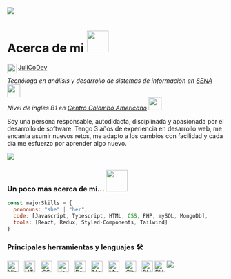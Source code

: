 
<img src="https://firebasestorage.googleapis.com/v0/b/lively-lock-256619.appspot.com/o/fotor_2023-2-4_15_44_54.png?alt=media&token=63cbc6c3-de56-4919-832c-ac9439952833">

# Acerca de mi <img src="https://media.giphy.com/media/mGcNjsfWAjY5AEZNw6/giphy.gif" width="50"> 

<a href="https://www.linkedin.com/in/julicodev/">
  <img align="left" alt="Abhishek's LinkedIN" width="22px" src="https://raw.githubusercontent.com/peterthehan/peterthehan/master/assets/linkedin.svg" />
  JuliCoDev
</a>
 
<p>
  <em>
    Tecnóloga en análisis y desarrollo de sistemas de información en  <a href="https://www.sena.edu.co/">SENA</a>
    <img src="https://media.giphy.com/media/WUlplcMpOCEmTGBtBW/giphy.gif" width="30">
    <br/>
    Nivel de ingles B1 en  <a href="https://www.colombobogota.edu.co/">Centro Colombo Americano</a>
    <img src="https://media.giphy.com/media/fYSnHlufseco8Fh93Z/giphy.gif" width="30">
  </em>
</p>
<p>
    Soy una persona responsable, autodidacta, disciplinada y apasionada por el desarrollo de software. Tengo 3 años de experiencia en desarrollo web, me encanta asumir nuevos retos, me adapto a los cambios con facilidad y cada día me esfuerzo por aprender algo nuevo.
</p>


![](https://visitor-badge.glitch.me/badge?page_id=julicodev.julicodev)

###  Un poco más acerca de mi...  <img src="https://media.giphy.com/media/VgCDAzcKvsR6OM0uWg/giphy.gif" width="50">

```javascript
const majorSkills = {
  pronouns: "she" | "her",
  code: [Javascript, Typescript, HTML, CSS, PHP, mySQL, MongoDb],
  tools: [React, Redux, Styled-Components, Tailwind]
}
```

### Principales herramientas y lenguajes 🛠️

  <img src="https://github-readme-stats.vercel.app/api/top-langs/?username=JuliCoDev&hide=Vue&langs_count=4&layout=compact" />


<img align="left" alt="Visual Studio Code" width="26px" src="https://cdn.jsdelivr.net/gh/devicons/devicon/icons/vscode/vscode-original.svg" style="padding-right:10px;" />
<img align="left" alt="HTML5" width="26px" src="https://cdn.jsdelivr.net/gh/devicons/devicon/icons/html5/html5-original.svg" style="padding-right:10px;" />
<img align="left" alt="CSS3" width="26px" src="https://cdn.jsdelivr.net/gh/devicons/devicon/icons/css3/css3-original.svg" style="padding-right:10px;" />
<img align="left" alt="JavaScript" width="26px" src="https://cdn.jsdelivr.net/gh/devicons/devicon/icons/javascript/javascript-original.svg" style="padding-right:10px;" />
<img align="left" alt="React" width="26px" src="https://cdn.jsdelivr.net/gh/devicons/devicon/icons/react/react-original.svg" style="padding-right:10px;" />
<img align="left" alt="MongoDB" width="26px" src="https://cdn.jsdelivr.net/gh/devicons/devicon/icons/mongodb/mongodb-original.svg" style="padding-right:10px;" />
<img align="left" alt="MySQL" width="26px" src="https://cdn.jsdelivr.net/gh/devicons/devicon/icons/mysql/mysql-original.svg" style="padding-right:10px;" />
<img align="left" alt="Git" width="26px" src="https://cdn.jsdelivr.net/gh/devicons/devicon/icons/git/git-original.svg" style="padding-right:10px;" />
<img align="left" alt="PHP" width="26px" src="https://cdn.jsdelivr.net/gh/devicons/devicon/icons/php/php-original.svg" />
<img align="left" alt="PHP" width="26px" src="https://cdn.jsdelivr.net/gh/devicons/devicon/icons/github/github-original.svg"/>

